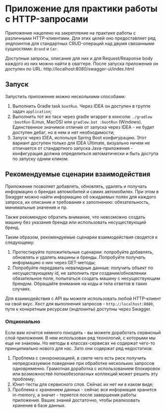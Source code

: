 # Приложение для практики работы с HTTP-запросами

Приложение нацелено на закрепление на практике работы с различными HTTP-клиентами. Для этих целей оно предоставляет ряд
эндпоинтов для стандартных CRUD-операций над двумя связанными сущностями: `Brand` и `Car`.

Доступные запросы, описание для них и для Request/Reaponse body каждого из них можно найти в сваггере. После запуска
приложения он доступен по URL: http://localhost:8080/swagger-ui/index.html

## Запуск

Запустить приложение можно несколькими способами:

1. Выполнить Gradle task `bootRun`. Через IDEA он доступен в группе задач `application`;
2. Выполнить тот же таск через gradle wrapper в консоли: `./gradlew :bootRun` (Linux, MacOS) или `gradlew.bat
   :bootRun` (Windows). Единственное значимое отличие от запуска через IDEA - не будет доступен дебаг, но в нем и
   нет необходимости;
3. Запуск через IDEA, используя Spring Boot конфигурацию. Этот вариант доступен только для IDEA Ultimate, визуально
   ничем не отличается от стандартного запуска Java-приложения - конфигурация должна определиться автоматически и
   быть доступа по запуску одним кликом.

## Рекомендуемые сценарии взаимодействия

Приложение позволяет добавлять, обновлять, удалять и получать информацию о брендах автомобилей и самих автомобилях.
При этом в Swagger можно найти информацию об ожидаемых полях для каждого запроса, их описание и требования к
заполнению: обязательность, минимальные значения и пр.

Также рекомендую обратить внимание, что невозможно создать машину без указания бренда или использовать
несуществующий бренд.

Таким образом, рекомендуемые сценарии взаимодействия сводятся к следующему:

1. Протестируйте положительные сценарии: попробуйте добавлять, обновлять и удалять машины и бренды. Попробуйте
   получать информацию о них через GET-методы;
2. Попробуйте передавать невалидные данные: получить объект по несуществующему id, не заполнить при
   создании/обновлении обязательное поле, попытаться создать машину с несуществующим брендом. Обращайте внимание на
   коды и тела ответов в таких случаях.

Для взаимодействия с API вы можете использовать любой HTTP-клиент на свой вкус. Хост для выполнения запросов - 
`http://localhost:8080`, пути к конкретным ресурсам (эндпоинты) доступны через Swagger.

### Опционально

Если вам хочется немного покодить - вы можете доработать сервисный слой приложения. В нем использован ряд технологий,
с которыми мы еще не знакомы. Но методы в классах-сервисах не содержат чего-то принципиально нового для нас. Зато
они содержат ряд недостатков:

1. Проблема с синхронизацией, в свете чего есть риск получить непредсказуемое поведение при обработке нескольких
   запросов одновременно. Грамотная доработка с использованием блокировок или возможностей потокобезопасных 
   коллекций может решить эту проблему;
2. Юнит-тесты для сервисного слоя. Сейчас их нет ни в каком виде;
3. Проблема с хранением данных - сейчас вся информация хранится in-memory, а значит - теряется после завершения 
   работы приложения. Ваших знаний достаточно, чтобы реализовать хранение в базе данных.
